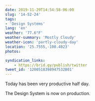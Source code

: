 ```yaml
---
date: 2019-11-29T14:54:58-06:00
slug: '14-52-24'
tags:
- 'Design Systems'
lang: 'en'
weather: '77.6°F'
weather-summary: 'Mostly Cloudy'
weather-icon: 'partly-cloudy-day'
location: '25.7555,-100.4023'
photos:

syndication_links:
    - https://brid.gy/publish/twitter
tweet_id: '1200518398947532801'
---
```

Today has been very productive half day. 

The Design System is now on production. 